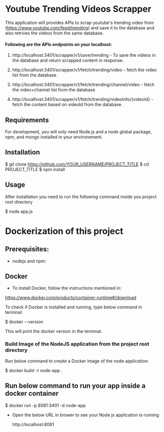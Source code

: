 # Youtube Trending Videos Scrapper

This application will provides APIs to scrap youtube's trending video from (https://www.youtube.com/feed/trending) and save it to the database and also retrives the videos from the same database.

#### Following are the APIs endpoints on your localhost: 

1. http://localhost:3401/scrapper/v1/save/trending - To save the videos in the database and return scrapped content in response.

2. http://localhost:3401/scrapper/v1/fetch/trending/video - fetch the video list from the database

3. http://localhost:3401/scrapper/v1/fetch/trending/channel/video - fetch the video+channel list from the database

4. http://localhost:3401/scrapper/v1/fetch/trending/videoInfo/{videoId} - fetch the content based on videoId from the database.


## Requirements

For development, you will only need Node.js and a node global package, npm, and mongo installed in your environement.

## Installation

 $ git clone https://github.com/YOUR_USERNAME/PROJECT_TITLE
 $ cd PROJECT_TITLE
 $ npm install

## Usage

After installation you need to run the following command inside you project root directory

$ node app.js

# Dockerization of this project

## Prerequisites:
- nodejs and npm:

## Docker
- To install Docker, follow the instructions mentioned in:

https://www.docker.com/products/container-runtime#/download

To check if Docker is installed and running, type below command in terminal:

$ docker --version

This will print the docker version in the terminal.

### Build Image of the NodeJS application from the project root directory

Run below command to create a Docker image of the node application:

$ docker build -t node-app .

## Run below command to run your app inside a docker container

$ docker run -p 8081:3401 -d node-app

- Open the below URL in brower to see your Node js application is running

  http://localhost:8081 




